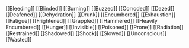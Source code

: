[[Bleeding]]
[[Blinded]]
[[Burning]]
[[Buzzed]]
[[Corroded]]
[[Dazed]]
[[Deafened]]
[[Dehydration]]
[[Drunk]]
[[Encumbered]]
[[Exhaustion]]
[[Fatigue]]
[[Frightened]]
[[Grappled]]
[[Hammered]]
[[Heavily Encumbered]]
[[Hunger]]
[[Invisible]]
[[Poisoned]]
[[Prone]]
[[Radiation]]
[[Restrained]]
[[Shadowed]]
[[Shock]]
[[Slowed]]
[[Unconscious]]
[[Wasted]]

